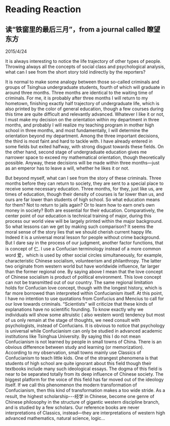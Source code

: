 # Reading Reaction
## 读“铁窗里的最后三月”，from a journal called 瞭望东方
2015/4/24

It is always interesting to notice the life trajectory of other types of people. Throwing always all the concepts of social class and psychological analysis, what can I see from the short story told indirectly by the reporters?

It is normal to make some analogy between those so-called criminals and groups of Tsinghua undergraduate students, fourth of which will graduate in around three months. Three months are identical to the waiting time of criminals. For me, it is probably after three months I will return to my hometown, finishing exactly half trajectory of undergraduate life, which is also printed by the color of general education, though a few courses during this time are quite difficult and relevantly advanced. Whatever I like it or not, I must make my decision on the orientation within my department in three months, and probably I will realize my teaching program in mother high school in three months, and most fundamentally, I will determine the orientation beyond my department. Among the three important decisions, the third is most faint and hard to tackle with. I have already entered in some fields but exited halfway, with strong disgust towards these fields. On the other hand, second stage of undergraduate education gives me narrower space to exceed my mathematical orientation, though theoretically possible. Anyway, these decisions will be made within three months—just as an emperor has to leave a will, whether he likes it or not.

But beyond myself, what can I see from the story of these criminals. Three months before they can return to society, they are sent to a special place to receive some necessary education. Three months, for they, just like us, are times of education, though their density of courses is far lower than us, and ours are far lower than students of high school. So what education means for them? Not to return to jails again? Or to learn how to earn one’s own money in society? Both are essential for their education. Comparatively, the center point of our education is technical training of major, during this process our world view will be largely printed within the major background. So what lessons can we get by making such comparison? It seems the moral sense of the story lies that we should cherish current happy life. Indeed it is a universal moral lesson for people without crime background. But I dare say in the process of our judgment, another factor functions, that is concept of 仁. I use a Confucian terminology instead of a more common word 爱，which is used by other social circles simultaneously, for example, characteristic Chinese socialism, volunteerism and philanthropy. The latter two originate from western world but have worldwide influence, far larger than the former regional one. By saying above I mean that the love concept of Chinese socialism is product of political environment. This love concept can not be transmitted out of our country. The same regional limitation holds for Confucian love concept, though with the longest history, which is far more borrowed than interpreted within Confucianism itself. At this point, I have no intention to use quotations from Confucius and Mencius to call for our love towards criminals. “Scientists” will criticize that these kinds of explanations have no scientific founding. To know exactly why we individuals will show some altruistic ( also western word) tendency but most of us only remain at the stage of thoughts, we need consult with psychologists, instead of Confucians. It is obvious to notice that psychology is universal while Confucianism can only be studied in advanced academic institutions like Tsinghua University. By saying this I do not mean Confucianism is not learned by people in small towns of China. There is an obvious difference between study and learning (or memorization). According to my observation, small towns mainly use Classics of Confucianism to teach little kids. One of the strangest phenomena is that students of high school are quite ignorant about this field though their textbooks include many such ideological essays. The dogma of this field is near to be separated totally from its deep influence of Chinese society. The biggest platform for the voice of this field has far moved out of the ideology itself. If we call this phenomenon the modern transformation of Confucianism, then this kind of transformation makes a too wide stride. As a result, the highest scholarship---经学 in Chinese, become one genre of Chinese philosophy in the structure of gigantic western discipline branch, and is studied by a few scholars. Our reference books are never interpretations of Classics, instead—they are interpretations of western high advanced mathematics, natural science, logic…          
